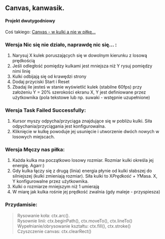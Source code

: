 ## Canvas, kanwasik. 
#### Projekt dwutygodniowy  
Coś takiego: [Canvas - w kulki a nie w piłkę...](https://wseii-my.sharepoint.com/:v:/g/personal/rbrzegowy_wsei_edu_pl/EYu-Qxy_FudBtBxuxjvob24BupW4B2IIEt0uv4vCqcFPsQ?e=pTBUf0)
### Wersja Nic się nie działo, naprawdę nic się... :
1. Narysuj X kulek poruszających się w dowolnym kierunku z losową prędkością
1. Jeśli odległość pomiędzy kulkami jest mniejsza niż Y rysuj pomiędzy nimi linię
1. Kulki odbijają się od krawędzi strony
1. Dodaj przyciski Start i Reset
1. Zbadaj ile jesteś w stanie wyświetlić kulek (stabilne 60fps) przy założeniu Y = 20% szerokości ekranu
X, Y jest definiowane przez użytkownika (pola tekstowe lub np. suwaki - wstępnie uzupełnione)

### Wersja Task Failed Successfully: 
1. Kursor myszy odpycha/przyciąga znajdujące się w pobliżu kulki. Siła odpychania/przyciągania jest konfigurowalna.
2. Kliknięcie w kulkę powoduje jej usunięcie i utworzenie dwóch nowych w losowych miejscach.

### Wersja Męczy nas piłka:
1. Każda kulka ma początkowo losowy rozmiar. Rozmiar kulki określa jej energię. Agarr:)
2. Gdy kulka łączy się z drugą (linia) energia płynie od kulki słabszej do silniejszej (kulki zmieniają rozmiar).
Siła kulki to X*Prędkość + Y*Masa. X, Y konfigurowalne przez użytkownika.
3. Kulki o rozmiarze mniejszym niż 1 umierają
4. W miarę jak kulka rośnie jej prędkość zwalnia (gdy maleje - przyspiesza)

### Przydamisie:
> Rysowanie koła: ctx.arc().  
Rysownie linii: ctx.beginPath(), ctx.moveTo(), ctx.lineTo()     
Wypełnianie/obrysowanie kształtu: ctx.fill(), ctx.stroke()   
Czyszczenie canvas: ctx.clearRect()
